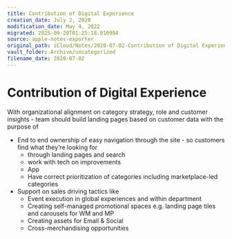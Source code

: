 ```yaml
---
title: Contribution of Digital Experience
creation_date: July 2, 2020
modification_date: May 4, 2022
migrated: 2025-09-20T01:25:18.010984
source: apple-notes-exporter
original_path: iCloud/Notes/2020-07-02-Contribution of Digital Experience.md
vault_folder: Archive/uncategorized
filename_date: 2020-07-02
---
```



# Contribution of Digital Experience

With organizational alignment on category strategy, role and customer insights - team should build landing pages based on customer data with the purpose of 
- End to end ownership of easy navigation through the site - so customers find what they’re looking for
	- through landing pages and search
	- work with tech on improvements 
	- App
	- Have correct prioritization of categories including marketplace-led categories 
- Support on sales driving tactics like 
	- Event execution in global experiences and within department
	- Creating self-managed promotional spaces e.g. landing page tiles and carousels for WM and MP
	- Creating assets for Email & Social 
	- Cross-merchandising opportunities 

